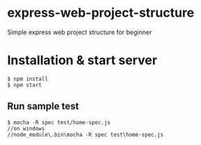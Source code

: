 # express-web-project-structure
Simple express web project structure for beginner

# Installation & start server


    $ npm install
    $ npm start


## Run sample test
    $ mocha -R spec test/home-spec.js
    //on windows
    //node_module\.bin\mocha -R spec test\home-spec.js
